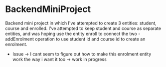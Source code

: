 # BackendMiniProject
Backend mini project in which I've attempted to create 3 entities: student, course and enrolled.
I've attempted to keep student and course as separate entities, and was hoping use the entity enroll to connect the two - addEnrolment operation to use student id and course id to create an enrolment.

- Issue -> I cant seem to figure out how to make this enrolment entity work the way i want it too -> work in progress
